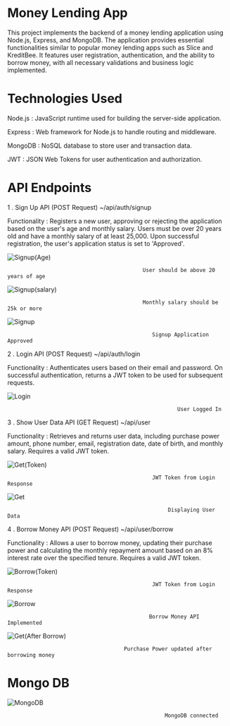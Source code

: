 
# Money Lending App

This project implements the backend of a money lending application using Node.js, Express, and MongoDB. The application provides essential functionalities similar to popular money lending apps such as Slice and KreditBee. It features user registration, authentication, and the ability to borrow money, with all necessary validations and business logic implemented.

# Technologies Used

Node.js : JavaScript runtime used for building the server-side application.

Express : Web framework for Node.js to handle routing and middleware.

MongoDB : NoSQL database to store user and transaction data.

JWT : JSON Web Tokens for user authentication and authorization.

# API Endpoints

1 . Sign Up API (POST Request) ~/api/auth/signup

Functionality : Registers a new user, approving or rejecting the application based on the user's age and monthly salary. Users must be over 20 years old and have a monthly salary of at least 25,000. Upon successful registration, the user's application status is set to 'Approved'.


![Signup(Age)](https://github.com/user-attachments/assets/96907575-f0e7-4303-bf92-0a7f4797c612)

                                               User should be above 20 years of age

![Signup(salary)](https://github.com/user-attachments/assets/7591fe1f-4b7f-435c-921d-414ef46bec7a)

                                               Monthly salary should be 25k or more

![Signup](https://github.com/user-attachments/assets/57b7c9d2-8717-4a61-9405-18c2ddf2d26a)

                                                  Signup Application Approved
 

2 . Login API (POST Request) ~/api/auth/login

Functionality : Authenticates users based on their email and password. On successful authentication, returns a JWT token to be used for subsequent requests.

![Login](https://github.com/user-attachments/assets/4acadb1c-eecb-4694-9dd5-3c7aa852774a)

                                                          User Logged In
3 . Show User Data API (GET Request) ~/api/user

Functionality : Retrieves and returns user data, including purchase power amount, phone number, email, registration date, date of birth, and monthly salary. Requires a valid JWT token.

![Get(Token)](https://github.com/user-attachments/assets/7f6b6865-b267-4619-bbd7-3aece81e0a4c)

                                                  JWT Token from Login Response

![Get](https://github.com/user-attachments/assets/4b676a49-8850-4f1e-bcc7-5b94f26ab8ba)

                                                       Displaying User Data 

4 . Borrow Money API (POST Request) ~/api/user/borrow      

Functionality : Allows a user to borrow money, updating their purchase power and calculating the monthly repayment amount based on an 8% interest rate over the specified tenure. Requires a valid JWT token.

![Borrow(Token)](https://github.com/user-attachments/assets/e3ce856d-a518-4eca-963d-2bc43b194e6d)

                                                  JWT Token from Login Response

![Borrow](https://github.com/user-attachments/assets/5a3a8a26-e18f-4889-a7d4-4aa8a25dc4cd)


                                                 Borrow Money API Implemented

![Get(After Borrow)](https://github.com/user-attachments/assets/5f6d3829-69d2-4a0d-bae3-515025f8f824)

                                         Purchase Power updated after borrowing money

# Mongo DB

![MongoDB](https://github.com/user-attachments/assets/b0d767ff-6760-411c-8cb8-b443212ad8a6)


                                                      MongoDB connected 








